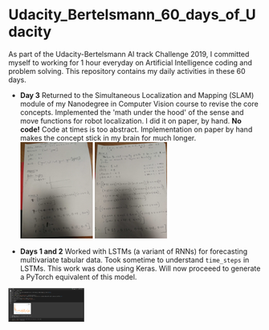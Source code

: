 # Udacity_Bertelsmann_60_days_of_Udacity
As part of the Udacity-Bertelsmann AI track Challenge 2019, I committed myself to working for 1 hour everyday on Artificial Intelligence coding and problem solving. This repository contains my daily activities in these 60 days.

* **Day 3**
Returned to the Simultaneous Localization and Mapping (SLAM) module of my Nanodegree in Computer Vision course to revise the core concepts.
Implemented the 'math under the hood' of the sense and move functions for robot localization. I did it  on paper, by hand. __No code!__
Code at times is too abstract. Implementation on paper by hand makes the concept stick in my brain for much longer. <br />
<img src="/3/IMG_20191219_175641.jpg" width="30%" height= "30%"> <img src="/3/IMG_20191219_175655.jpg" width="30%" height= "30%">

* **Days 1 and 2**
Worked with LSTMs (a variant of RNNs) for forecasting multivariate tabular data.
Took sometime to understand `time_steps` in LSTMs.
This work was done using Keras. Will now proceeed to generate a PyTorch equivalent of this model.<br />
<img src="/1/image.png" width="30%" height= "30%">


